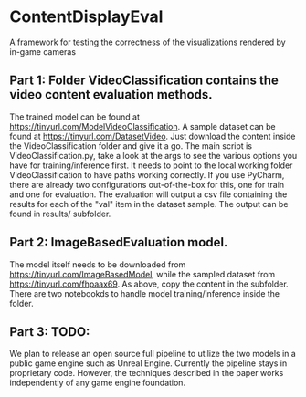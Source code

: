 # ContentDisplayEval
A framework for testing the correctness of the visualizations rendered by in-game cameras


##  Part 1: Folder VideoClassification contains the video content evaluation methods. 
The trained model can be found at https://tinyurl.com/ModelVideoClassification.
A sample dataset can be found at https://tinyurl.com/DatasetVideo.
Just download the content inside the VideoClassification folder and give it a go. 
The main script is VideoClassification.py, take a look at the args to see the various options you have for training/inference first. It needs to point to the local working folder VideoClassification to have paths working correctly. 
If you use PyCharm, there are already two configurations out-of-the-box for this, one for train and one for evaluation.
The evaluation will output a csv file containing the results for each of the "val" item in the dataset sample. The output can be found in results/ subfolder.


## Part 2: ImageBasedEvaluation model.

The model itself needs to be downloaded from https://tinyurl.com/ImageBasedModel, while the sampled dataset from https://tinyurl.com/fhpaax69. As above, copy the content in the subfolder.
There are two notebookds to handle model training/inference inside the folder.

## Part 3: TODO:

We plan to release an open source full pipeline to utilize the two models in a public game engine such as Unreal Engine. Currently the pipeline stays in proprietary code. However, the techniques described in the paper works independently of any game engine foundation.


